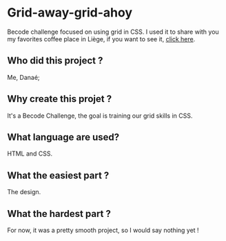 # Grid-away-grid-ahoy
Becode challenge focused on using grid in CSS. I used it to share with you my favorites coffee place in Liège, if you want to see it, [click here](https://da-nae.github.io/Grid-away-grid-ahoy/).

## **Who did this project ?**

Me, Danaé;

## **Why create this projet ?**

It's a Becode Challenge, the goal is training our grid skills in CSS.

## **What language are used?**

HTML and CSS.

## **What the easiest part ?**

The design.

## **What the hardest part ?**

For now, it was a pretty smooth project, so I would say nothing yet !
